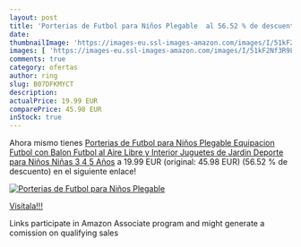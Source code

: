 ```yaml
---
layout: post
title: 'Porterias de Futbol para Niños Plegable  al 56.52 % de descuento'
date: 
thumbnailImage: 'https://images-eu.ssl-images-amazon.com/images/I/51kF2Nf3R9L._SL200_.jpg'
images: [ 'https://images-eu.ssl-images-amazon.com/images/I/51kF2Nf3R9L._SL200_.jpg' ]
comments: true
category: ofertas
author: ring
slug: B07DFKMYCT
description:
actualPrice: 19.99 EUR
comparePrice: 45.98 EUR
inStock: true
---
```


Ahora mismo tienes [Porterias de Futbol para Niños Plegable Equipacion Futbol con Balon Futbol al Aire Libre y Interior Juguetes de Jardin Deporte para Niños Niñas 3 4 5 Años](https://www.amazon.es/dp/B07DFKMYCT/?tag=tolees-21) a 19.99 EUR (original: 45.98 EUR) (56.52 %  de descuento) en el siguiente enlace!

[![Porterias de Futbol para Niños Plegable ](https://images-eu.ssl-images-amazon.com/images/I/51kF2Nf3R9L._SL200_.jpg)](https://www.amazon.es/dp/B07DFKMYCT/?tag=tolees-21)

[Visítala!!!](https://www.amazon.es/dp/B07DFKMYCT/?tag=tolees-21)

Links participate in Amazon Associate program and might generate a comission on qualifying sales
